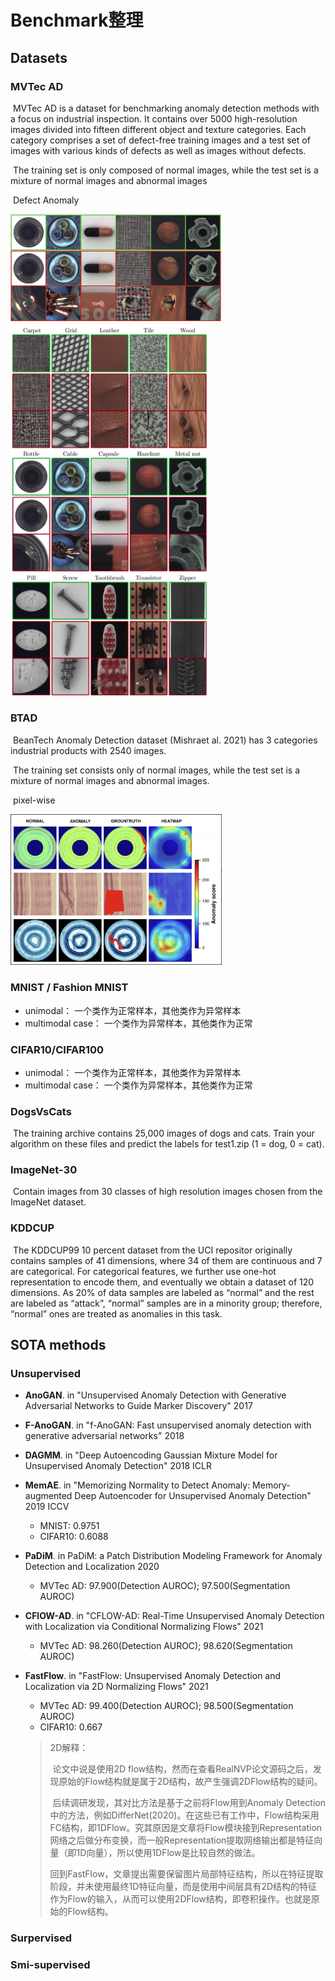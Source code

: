 # Benchmark整理

## Datasets

### MVTec AD

​	MVTec AD is a dataset for benchmarking anomaly detection methods with a focus on industrial inspection. It contains over 5000 high-resolution images divided into fifteen different object and texture categories. Each category comprises a set of defect-free training images and a test set of images with various kinds of defects as well as images without defects.

​	The training set is only composed of  normal images, while the test set is a mixture of normal images and abnormal images

​	Defect Anomaly

<img src="figure/image-20220111173058753.png" alt="image-20220111173058753" style="zoom:33%;" />

<img src="figure/image-20220112100548496.png" alt="image-20220112100548496" style="zoom: 67%;" />

### BTAD

​	BeanTech Anomaly Detection dataset (Mishraet al. 2021) has 3 categories industrial products with 2540 images.

​	The training set consists only of normal images, while the test set is a mixture of normal images and abnormal images.

​	pixel-wise

<img src="figure/image-20220111174257429.png" alt="image-20220111174257429" style="zoom: 33%;" />

### MNIST / Fashion MNIST

* unimodal： 一个类作为正常样本，其他类作为异常样本
* multimodal case： 一个类作为异常样本，其他类作为正常

### CIFAR10/CIFAR100

* unimodal： 一个类作为正常样本，其他类作为异常样本
* multimodal case： 一个类作为异常样本，其他类作为正常

### DogsVsCats

​	The training archive contains 25,000 images of dogs and cats. Train your algorithm on these files and predict the labels for test1.zip (1 = dog, 0 = cat).

### ImageNet-30

​	Contain images from 30 classes of high resolution images chosen from the ImageNet dataset.

### KDDCUP

​	The KDDCUP99 10 percent dataset from the UCI repositor originally contains samples of 41 dimensions, where 34 of them are continuous and 7 are categorical. For categorical features, we further use one-hot representation to encode them, and eventually we obtain a dataset of 120 dimensions. As 20% of data samples are labeled as “normal” and the rest are labeled as “attack”, “normal” samples are in a minority group; therefore, “normal” ones are treated as anomalies in this task.

## SOTA methods

### Unsupervised

* **AnoGAN**. 	in   "Unsupervised Anomaly Detection with Generative Adversarial Networks to Guide Marker Discovery" 2017

  

* **F-AnoGAN**.    in  "f-AnoGAN: Fast unsupervised anomaly detection with generative adversarial networks" 2018

  

* **DAGMM**.    in    "Deep Autoencoding Gaussian Mixture Model for Unsupervised Anomaly Detection"  2018 ICLR

  

* **MemAE**.   in    "Memorizing Normality to Detect Anomaly: Memory-augmented Deep Autoencoder for Unsupervised Anomaly Detection" 2019 ICCV

  * MNIST: 0.9751 
  * CIFAR10: 0.6088

* **PaDiM**.    in    PaDiM: a Patch Distribution Modeling Framework for Anomaly Detection and Localization 2020
  * MVTec AD: 97.900(Detection AUROC); 97.500(Segmentation AUROC)
  
* **CFlOW-AD**.    in    "CFLOW-AD: Real-Time Unsupervised Anomaly Detection with Localization via Conditional Normalizing Flows" 2021
  * MVTec AD: 98.260(Detection AUROC); 98.620(Segmentation AUROC)
  
* **FastFlow**.    in    "FastFlow: Unsupervised Anomaly Detection and Localization via 2D Normalizing Flows" 2021
  
  * MVTec AD: 99.400(Detection AUROC); 98.500(Segmentation AUROC)
  * CIFAR10: 0.667
  
  > 2D解释：
  >
  > ​    论文中说是使用2D flow结构，然而在查看RealNVP论文源码之后，发现原始的Flow结构就是属于2D结构，故产生强调2DFlow结构的疑问。
  >
  > ​     后续调研发现，其对比方法是基于之前将Flow用到Anomaly Detection中的方法，例如DifferNet(2020)。在这些已有工作中，Flow结构采用FC结构，即1DFlow。究其原因是文章将Flow模块接到Representation网络之后做分布变换，而一般Representation提取网络输出都是特征向量（即1D向量），所以使用1DFlow是比较自然的做法。
  >
  > ​    回到FastFlow，文章提出需要保留图片局部特征结构，所以在特征提取阶段，并未使用最终1D特征向量，而是使用中间层具有2D结构的特征作为Flow的输入，从而可以使用2DFlow结构，即卷积操作。也就是原始的Flow结构。

### Surpervised

### Smi-supervised

